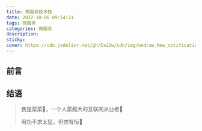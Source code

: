 ```yaml
---
title: 微服务技术栈
date: 2022-10-06 09:54:21
tags: 微服务
categories: 微服务
description:
sticky:
cover: https://cdn.jsdelivr.net/gh/Cai2w/cdn/img/undraw_New_notifications_re_xpcv.png
---
```


## 前言









## 结语

> 我是菜菜🥬，一个人菜瘾大的互联网从业者🎉
>
> 用功不求太猛，但求有恒🎈